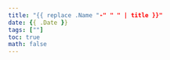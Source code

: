 ```yaml
---
title: "{{ replace .Name "-" " " | title }}"
date: {{ .Date }}
tags: [""]
toc: true
math: false
---
```


<!--more--> 
<!-- Anything below this is excluded from the summary -->

